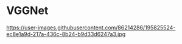 # VGGNet
https://user-images.githubusercontent.com/86214286/195825524-ec8e1a9d-217a-436c-8b24-b9d33d6247a3.jpg
